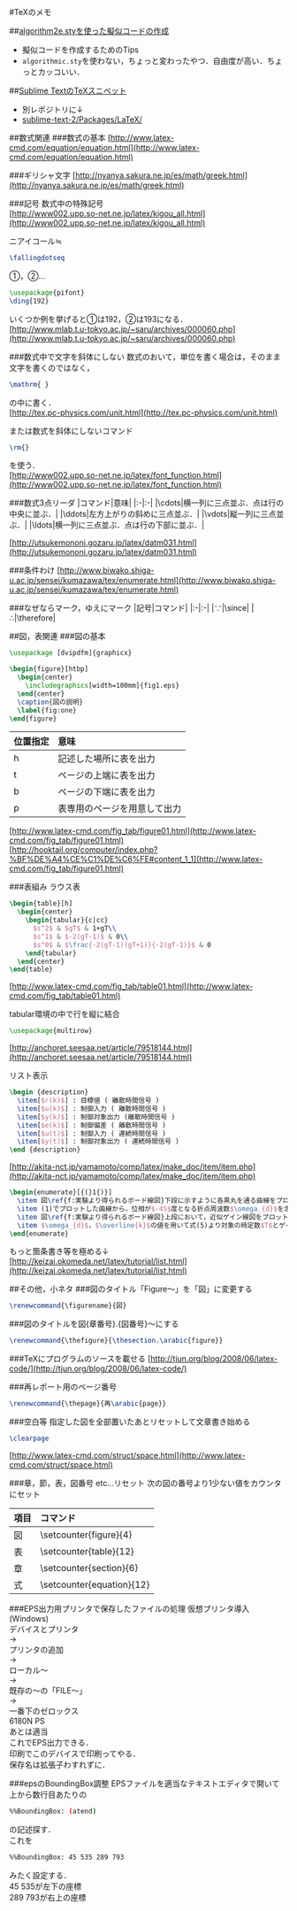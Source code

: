 #TeXのメモ

##[algorithm2e.styを使った擬似コードの作成](https://github.com/Ry0/TeX_memo/tree/master/algorithm2e)
* 擬似コードを作成するためのTips  
* `algorithmic.sty`を使わない，ちょっと変わったやつ．自由度が高い．ちょっとカッコいい．

##[Sublime TextのTeXスニペット](https://github.com/Ry0/sublime-text-2/tree/master/Packages/LaTeX)
* 別レポジトリに↓
* [sublime-text-2/Packages/LaTeX/](https://github.com/Ry0/sublime-text-2/tree/master/Packages/LaTeX)

##数式関連
###数式の基本
[http://www.latex-cmd.com/equation/equation.html](http://www.latex-cmd.com/equation/equation.html)  

###ギリシャ文字
[http://nyanya.sakura.ne.jp/es/math/greek.html](http://nyanya.sakura.ne.jp/es/math/greek.html)  

###記号
数式中の特殊記号  
[http://www002.upp.so-net.ne.jp/latex/kigou_all.html](http://www002.upp.so-net.ne.jp/latex/kigou_all.html)  

ニアイコール≒  
```tex
\fallingdotseq
```

①，②...  
```tex
\usepackage{pifont}
\ding{192}
```
いくつか例を挙げると①は192，②は193になる．  
[http://www.mlab.t.u-tokyo.ac.jp/~saru/archives/000060.php](http://www.mlab.t.u-tokyo.ac.jp/~saru/archives/000060.php)  

###数式中で文字を斜体にしない
数式のおいて，単位を書く場合は，そのまま文字を書くのではなく，
```tex
\mathrm{ }
```
の中に書く．  
[http://tex.pc-physics.com/unit.html](http://tex.pc-physics.com/unit.html)  

または数式を斜体にしないコマンド  
```tex
\rm{}
```
を使う．  
[http://www002.upp.so-net.ne.jp/latex/font_function.html](http://www002.upp.so-net.ne.jp/latex/font_function.html)  

###数式3点リーダ
|コマンド|意味|
|:-|:-|
|\cdots|横一列に三点並ぶ．点は行の中央に並ぶ．|
|\ddots|左方上がりの斜めに三点並ぶ．|
|\vdots|縦一列に三点並ぶ．|
|\ldots|横一列に三点並ぶ．点は行の下部に並ぶ．|

[http://utsukemononi.gozaru.jp/latex/datm031.html](http://utsukemononi.gozaru.jp/latex/datm031.html)

###条件わけ
[http://www.biwako.shiga-u.ac.jp/sensei/kumazawa/tex/enumerate.html](http://www.biwako.shiga-u.ac.jp/sensei/kumazawa/tex/enumerate.html)  

###なぜならマーク，ゆえにマーク
|記号|コマンド|
|:-|:-|
|∵|\since|
|∴|\therefore|


##図，表関連
###図の基本
```tex
\usepackage [dvipdfm]{graphicx}

\begin{figure}[htbp]
  \begin{center}
    \includegraphics[width=100mm]{fig1.eps}
  \end{center}
  \caption{図の説明}
  \label{fig:one}
\end{figure}
```

|位置指定|意味|
|:-|:-|
| h | 記述した場所に表を出力 |
| t | ページの上端に表を出力 |
| b | ページの下端に表を出力 |
|p | 表専用のページを用意して出力 |

[http://www.latex-cmd.com/fig_tab/figure01.html](http://www.latex-cmd.com/fig_tab/figure01.html)  
[http://hooktail.org/computer/index.php?%BF%DE%A4%CE%C1%DE%C6%FE#content_1_1](http://www.latex-cmd.com/fig_tab/figure01.html)  

###表組み
ラウス表  
```tex
\begin{table}[h]
  \begin{center}
    \begin{tabular}{c|cc}
      $s^2$ & $gT$ & 1+gT\\
      $s^1$ & $-2(gT-1)$ & 0\\
      $s^0$ & $\frac{-2(gT-1)(gT+1)}{-2(gT-1)}$ & 0
    \end{tabular}
  \end{center}
\end{table}
```
[http://www.latex-cmd.com/fig_tab/table01.html](http://www.latex-cmd.com/fig_tab/table01.html)  

tabular環境の中で行を縦に結合  
```tex
\usepackage{multirow}
```
[http://anchoret.seesaa.net/article/79518144.html](http://anchoret.seesaa.net/article/79518144.html)  

リスト表示  
```tex
\begin {description}
  \item[$r(k)$] : 目標値 ( 離散時間信号 )
  \item[$u(k)$] : 制御入力 ( 離散時間信号 )
  \item[$y(k)$] : 制御対象出力 (離散時間信号 )
  \item[$e(k)$] : 制御偏差 ( 離散時間信号 )
  \item[$u(t)$] : 制御入力 ( 連続時間信号 )
  \item[$y(t)$] : 制御対象出力 ( 連続時間信号 )
\end {description}
```
[http://akita-nct.jp/yamamoto/comp/latex/make_doc/item/item.php](http://akita-nct.jp/yamamoto/comp/latex/make_doc/item/item.php)  

```tex
\begin{enumerate}[{(}1{)}]
  \item 図\ref{f:実験より得られるボード線図}下段に示すように各黒丸を通る曲線をプロットする．
  \item (1)でプロットした曲線から，位相が$-45$度となる折点周波数$\omega_{d}$を求める．
  \item 図\ref{f:実験より得られるボード線図}上段において，近似ゲイン線図をプロットし，低周波数ゲイン$\overline{k}$を求める．
  \item $\omega_{d}$，$\overline{k}$の値を用いて式(5)より対象の時定数$T$とゲイン$k$を求める．
\end{enumerate}
```
もっと箇条書き等を極める↓  
[http://keizai.okomeda.net/latex/tutorial/list.html](http://keizai.okomeda.net/latex/tutorial/list.html)  

##その他，小ネタ
###図のタイトル「Figure～」を「図」に変更する
```tex
\renewcommand{\figurename}{図}
```

###図のタイトルを図{章番号}.{図番号}～にする
```tex
\renewcommand{\thefigure}{\thesection.\arabic{figure}}
```

###TeXにプログラムのソースを載せる
[http://tjun.org/blog/2008/06/latex-code/](http://tjun.org/blog/2008/06/latex-code/)  

###再レポート用のページ番号
```tex
\renewcommand{\thepage}{再\arabic{page}}
```

###空白等
指定した図を全部置いたあとリセットして文章書き始める  
```tex
\clearpage
```
[http://www.latex-cmd.com/struct/space.html](http://www.latex-cmd.com/struct/space.html)  

###章，節，表，図番号 etc...リセット
次の図の番号より1少ない値をカウンタにセット  

|項目|コマンド|
|:--|:--|
|図|\setcounter{figure}{4}|
|表|\setcounter{table}{12}|
|章|\setcounter{section}{6}|
|式|\setcounter{equation}{12}|

###EPS出力用プリンタで保存したファイルの処理
仮想プリンタ導入(Windows)  
デバイスとプリンタ  
→  
プリンタの追加  
→  
ローカル～  
→  
既存の～の「FILE～」  
→  
一番下のゼロックス  
6180N PS  
あとは適当  
これでEPS出力できる．  
印刷でこのデバイスで印刷ってやる．  
保存名は拡張子わすれずに．

###epsのBoundingBox調整
EPSファイルを適当なテキストエディタで開いて  
上から数行目あたりの  
```bash
%%BoundingBox: (atend)
```
の記述探す．  
これを  
```bash
%%BoundingBox: 45 535 289 793
```
みたく設定する．  
45 535が左下の座標  
289 793が右上の座標  
